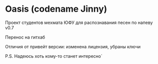 # Oasis (codename Jinny)

Проект студентов мехмата ЮФУ для распознавания песен по напеву v0.7

 Перенос на гитхаб

Отличия от привейт версии: изменена лицензия, убраны ключи

P.S. Надеюсь хоть кому-то станет интересно`